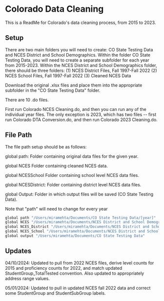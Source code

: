 
# Colorado Data Cleaning

This is a ReadMe for Colorado's data cleaning process, from 2015 to 2023.

## Setup

There are two main folders you will need to create: CO State Testing Data and NCES District and School Demographics.
Within the folder CO State Testing Data, you will need to create a separate subfolder for each year from 2015-2023.
Within the NCES District and School Demographics folder, there should be three folders:
(1) NCES District Files, Fall 1997-Fall 2022
(2) NCES School Files, Fall 1997-Fall 2022
(3) Cleaned NCES Data

Download the original .xlsx files and place them into the appropriate subfolder in the "CO State Testing Data" folder. 

There are 10 .do files.

First run Colorado NCES Cleaning.do, and then you can run any of the individual year files.  The only exception is 2023, which has two files -- first run Colorado DTA Conversion.do, and then run Colorado 2023 Cleaning.do.


    
## File Path

The file path setup should be as follows: 

global path: Folder containing original data files for the given year.

global NCES Folder containing cleaned NCES data.

global NCESSchool Folder containing school level NCES data files.

global NCESDistrict: Folder containing district level NCES data files.

global Output: Folder in which output files will be saved (CO State Testing Data).

Note that "path" will need to change for every year

```bash
global path "/Users/miramehta/Documents/CO State Testing Data/[year]"
global NCES "/Users/miramehta/Documents/NCES District and School Demographics/Cleaned NCES Data"
global NCES_District "/Users/miramehta/Documents/NCES District and School Demographics/NCES District Files, Fall 1997-Fall 2022"
global NCES_School "/Users/miramehta/Documents/NCES District and School Demographics/NCES School Files, Fall 1997-Fall 2022"
global output "/Users/miramehta/Documents/CO State Testing Data"
```
## Updates

04/10/2024: Updated to pull from 2022 NCES files, derive level counts for 2015 and proficiency counts for 2022, and match updated StudentGroup_TotalTested convention.  Also updated to appropriately address range values.

05/01/2024: Updated to pull in updated NCES fall 2022 data and correct some StudentGroup and StudentSubGroup labels.
